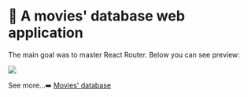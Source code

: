
# 🎥 A movies' database web application

The main goal was to master React Router. Below you can see preview: 

![](https://github.com/zvereva-s/goit-react-hw-05-movies/blob/main/assets/%D0%97%D0%B0%D0%BF%D0%B8%D1%81%20%D0%B5%D0%BA%D1%80%D0%B0%D0%BD%D0%B0%202023-02-26%20%D0%BE%2021.09.38.gif)

See more...➡️
[Movies' database](https://zvereva-s.github.io/goit-react-hw-05-movies/)
